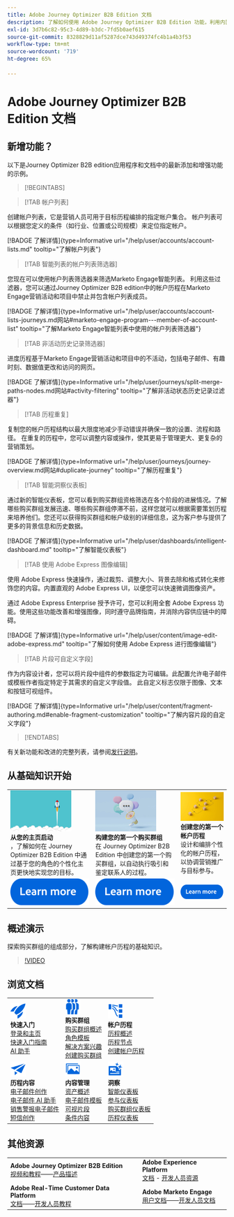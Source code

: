 ```yaml
---
title: Adobe Journey Optimizer B2B Edition 文档
description: 了解如何使用 Adobe Journey Optimizer B2B Edition 功能，利用内置的生成式 AI 和行业领先的自动化来编排帐户和购买群组历程。
exl-id: 3d7b6c82-95c3-4d89-b3dc-7fd5b0aef615
source-git-commit: 8328829d11af5287dce743d49374fc4b1a4b3f53
workflow-type: tm+mt
source-wordcount: '719'
ht-degree: 65%

---
```


# Adobe Journey Optimizer B2B Edition 文档

## 新增功能？

以下是Journey Optimizer B2B edition应用程序和文档中的最新添加和增强功能的示例。

>[!BEGINTABS]

>[!TAB 帐户列表]

创建帐户列表，它是营销人员可用于目标历程编排的指定帐户集合。 帐户列表可以根据您定义的条件（如行业、位置或公司规模）来定位指定帐户。

[!BADGE 了解详情]{type=Informative url="/help/user/accounts/account-lists.md" tooltip="了解帐户列表"}

>[!TAB 智能列表的帐户列表筛选器]

您现在可以使用帐户列表筛选器来筛选Marketo Engage智能列表。 利用这些过滤器，您可以通过Journey Optimizer B2B edition中的帐户历程在Marketo Engage营销活动和项目中禁止并包含帐户列表成员。

[!BADGE 了解详情]{type=Informative url="/help/user/accounts/account-lists-journeys.md网站#marketo-engage-program---member-of-account-list" tooltip="了解Marketo Engage智能列表中使用的帐户列表筛选器"}

>[!TAB 非活动历史记录筛选器]

进度历程基于Marketo Engage营销活动和项目中的不活动，包括电子邮件、有趣时刻、数据值更改和访问的网页。

[!BADGE 了解详情]{type=Informative url="/help/user/journeys/split-merge-paths-nodes.md网站#activity-filtering" tooltip="了解非活动状态历史记录过滤器"}

>[!TAB 历程重复]

复制您的帐户历程结构以最大限度地减少手动错误并确保一致的设置、流程和路径。 在重复的历程中，您可以调整内容或操作，使其更易于管理更大、更复杂的营销策划&#x200B;。

[!BADGE 了解详情]{type=Informative url="/help/user/journeys/journey-overview.md网站#duplicate-journey" tooltip="了解历程重复"}

>[!TAB 智能洞察仪表板]

通过新的智能仪表板，您可以看到购买群组资格筛选在各个阶段的进展情况。了解哪些购买群组发展迅速、哪些购买群组停滞不前，这样您就可以根据需要策划历程来培养他们。您还可以获得购买群组和帐户级别的详细信息，这为客户参与提供了更多的背景信息和历史数据。

[!BADGE 了解详情]{type=Informative url="/help/user/dashboards/intelligent-dashboard.md" tooltip="了解智能仪表板"}

>[!TAB 使用 Adobe Express 图像编辑]

使用 Adobe Express 快速操作，通过裁剪、调整大小、背景去除和格式转化来修饰您的内容。内置直观的 Adobe Express UI，以便您可以快速微调图像资产。

通过 Adobe Express Enterprise 授予许可，您可以利用全套 Adobe Express 功能。使用这些功能改善和增强图像，同时遵守品牌指南，并消除内容供应链中的障碍。

[!BADGE 了解详情]{type=Informative url="/help/user/content/image-edit-adobe-express.md" tooltip="了解如何使用 Adobe Express 进行图像编辑"}

>[!TAB 片段可自定义字段]

作为内容设计者，您可以将片段中组件的参数指定为可编辑。此配置允许电子邮件或模板作者指定特定于其需求的自定义字段值。 此自定义标志仅限于图像、文本和按钮可视组件。

[!BADGE 了解详情]{type=Informative url="/help/user/content/fragment-authoring.md#enable-fragment-customization" tooltip="了解内容片段的自定义字段"}

>[!ENDTABS]

有关新功能和改进的完整列表，请参阅[发行说明](../user/release-notes/release-notes.md)。<!-- Stay up-to-date with the latest changes in our documentation by visiting the [documentation updates page](using/rn/documentation-updates.md).-->

## 从基础知识开始

<table style="table-layout:fixed">
  <tr style="border: 0;">
    <td>
    <a href="home-page.md"><img width="140px" src="./assets/launch.png" alt="产品使用启动"></a>
    <div><strong>从您的主页启动</strong><br/>，了解如何在 Journey Optimizer B2B Edition 中通过基于您的角色的个性化主页更快地实现您的目标。</div>
    </td>
      <td>
    <a href="buying-groups/buying-groups-overview.md"><img width="140px" src="./assets/communication.png" alt="购买群组"></a>
    <div><strong>构建您的第一个购买群组</strong><br/>在 Journey Optimizer B2B Edition 中创建您的第一个购买群组，以自动执行吸引和鉴定联系人的过程。</div>
    </td>
    <td>
    <a href="journeys/journey-overview.md"><img width="140px" src="./assets/flow.png" alt="帐户历程"></a>
    <div><strong>创建您的第一个帐户历程</strong><br/>设计和编排个性化的帐户历程，以协调营销推广与目标参与。 
    </div>
    </td>
  </tr>
  <tr style="border: 0;">
    <td align="center"><a href="home-page.md"><img src="../assets/learn-more.svg" alt="了解详情"></a></td>
    <td align="center"><a href="buying-groups/buying-groups-overview.md"><img src="../assets/learn-more.svg" alt="了解详情"></a></td>
    <td align="center"><a href="journeys/journey-overview.md"><img src="../assets/learn-more.svg" alt="了解详情"></a></td>
    </tr>
</table>

## 概述演示

探索购买群组的组成部分，了解构建帐户历程的基础知识。

>[!VIDEO](https://video.tv.adobe.com/v/3432054?quality=12)

## 浏览文档

<table style="table-layout:auto">
  <tr style="border: 0;">
    <td>
      <img src="../assets/do-not-localize/icon-quick-start.svg" width="35px" alt="快速入门"><br/>
      <strong>快速入门</strong><br/><a href="home-page.md">登录和主页</a><br/><a href="./start/get-started.md">快速入门指南</a> <br/><a href="./ai-assistant/ai-assistant-overview.md">AI 助手</a>
    </td>
    <!--
    <td>
      <img src="../assets/do-not-localize/icon-configure.svg" width="35px"><br/>
      <strong>Configuration<br/>administration</strong><br/><a href="using/configuration/channel-surfaces.md">Channel surfaces</a> - <a href="using/configuration/about-data-sources-events-actions.md">Configure journeys</a>  - <a href="using/administration/permissions-overview.md">Access control</a> - <a href="using/administration/sandboxes.md">Sandboxes management</a>
    </td> -->
    <td>
      <img src="../assets/do-not-localize/icon_audience.svg" width="35px" alt="购买群组"><br/>
      <strong>购买群组</strong><br/><a href="./buying-groups/buying-groups-overview.md">购买群组概述</a><br/><a href="./buying-groups/buying-groups-role-templates.md">角色模板</a><br/><a href="./buying-groups/solution-interests.md">解决方案兴趣</a><br/><a href="./buying-groups/buying-groups-create.md">创建购买群组</a>
    </td>
    <td>
      <img src="../assets/do-not-localize/icon-paths.svg" width="35px" alt="帐户历程"><br/>
      <strong>帐户历程</strong><br/><a href="./journeys/journey-overview.md">历程概述</a><br/><a href="./journeys/journey-nodes.md">历程节点</a><br/><a href="./journeys/journey-overview.md#create-an-account-journey">创建帐户历程</a>
    </td>
  </tr>
  <tr style="border: 0;">
    <td>
      <img src="../assets/do-not-localize/icon-campaign.svg" width="35px" alt="历程内容"><br/>
      <strong>历程内容</strong><br/><a href="./content/email-authoring.md">电子邮件创作</a><br/><a href="./content/ai-assistant-emails.md">电子邮件 AI 助手</a><br/><a href="./content/sales-alert-email.md">销售警报电子邮件</a><br/><a href="./content/sms-authoring.md">短信创作</a>
    </td>
        <td>
      <img src="../assets/do-not-localize/icon_assets.svg" width="35px" alt="内容管理"><br/>
      <strong>内容管理</strong><br/><a href="./content/assets-overview.md">资产概述</a><br/><a href="./content/email-templates.md">电子邮件模板</a><br/><a href="./content/fragments.md">可视片段</a><br/><a href="./content/conditional-content.md">条件内容</a>
    </td>
    <td>
      <img src="../assets/do-not-localize/icon-offer.svg" width="35px" alt="洞察和仪表板"><br/>
      <strong>洞察</strong><br/><a href="./dashboards/intelligent-dashboard.md">智能仪表板</a><br/><a href="./dashboards/engagement-dashboard.md">参与仪表板</a><br/><a href="./dashboards/buying-groups-dashboard.md">购买群组仪表板</a><br/><a href="./dashboards/journeys-dashboard.md">历程仪表板</a>
    </td>

</tr>
</table>

## 其他资源

<table style="table-layout:fixed"><tr style="border: 0;">
<tr><td><strong>Adobe Journey Optimizer B2B Edition</strong><br/>
<a href="https://experienceleague.adobe.com/zh-hans/docs/journey-optimizer-b2b-learn/tutorials/overview" target="_blank">视频和教程</a>——<a href="https://helpx.adobe.com/cn/legal/product-descriptions/adobe-journey-optimizer-b2b.html" target="_blank">产品描述</a> <!-- - <a href="https://www.adobe.com/content/dam/cc/en/security/pdfs/AJO_SecurityOverview.pdf" target="_blank">Security overview (PDF)</a> - <a href="https://developer.adobe.com/journey-optimizer-apis/" target="_blank">APIs reference</a> - <a href="https://experienceleague.adobe.com/tools/ajo-schemas/schema-dictionary.html" target="_blank">Journey Optimizer Schema Dictionary</a> -->
</td>
<td><strong>Adobe Experience Platform</strong><br/>
<a href="https://experienceleague.adobe.com/zh-hans/docs/experience-platform/landing/home" target="_blank">文档</a> - <a href="https://business.adobe.com/products/experience-platform/documentation-and-developer-resources.html" target="_blank">开发人员资源</a>
</td></tr>
<tr><td><strong>Adobe Real-Time Customer Data Platform</strong><br/>
<a href="https://experienceleague.adobe.com/zh-hans/docs/experience-platform/rtcdp/home" target="_blank">文档</a>——<a href="https://experienceleague.adobe.com/zh-hans/docs/platform-learn/getting-started-for-data-architects-and-data-engineers/overview" target="_blank">开发人员教程</a>
</td><td><strong>Adobe Marketo Engage</strong><br/>
<a href="https://experienceleague.adobe.com/zh-hans/docs/marketo/using/home" target="_blank">用户文档</a>——<a href="https://experienceleague.adobe.com/zh-hans/docs/marketo-developer/marketo/home" target="_blank">开发人员文档</a>
</td>
</tr></table>

